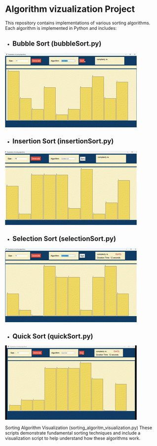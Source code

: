 # Algorithm vizualization Project</h1>
This repository contains implementations of various sorting algorithms. Each algorithm is implemented in Python and includes:

- ## **Bubble Sort** (bubbleSort.py)
![alt text](buble-1.gif)

- ## **Insertion Sort** (insertionSort.py)<br>
![alt text](insertoin.gif)

- ## **Selection Sort** (selectionSort.py)<br>
![alt text](selection.gif)

- ## **Quick Sort** (quickSort.py)<br>
![alt text](quick.gif)

Sorting Algorithm Visualization (sorting_algoritm_visualization.py)
These scripts demonstrate fundamental sorting techniques and include a visualization script to help understand how these algorithms work.
